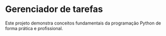 # Gerenciador de tarefas
Este projeto demonstra conceitos fundamentais da programação Python de forma prática e profissional.
